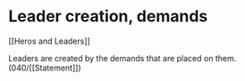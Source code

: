 # Leader creation, demands

[[Heros and Leaders]]

Leaders are created by the demands that are placed on them. (040/[[Statement]])

